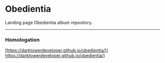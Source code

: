 # Obedientia
Landing page Obedientia album repository.

---

### Homologation

[https://darktowerdeveloper.github.io/obedientia/]( https://darktowerdeveloper.github.io/obedientia/)
